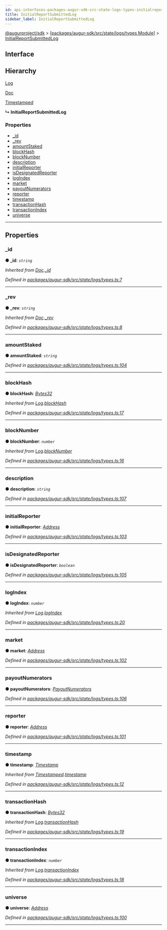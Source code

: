 ```yaml
---
id: api-interfaces-packages-augur-sdk-src-state-logs-types-initialreportsubmittedlog
title: InitialReportSubmittedLog
sidebar_label: InitialReportSubmittedLog
---
```


[@augurproject/sdk](api-readme.md) > [[packages/augur-sdk/src/state/logs/types Module]](api-modules-packages-augur-sdk-src-state-logs-types-module.md) > [InitialReportSubmittedLog](api-interfaces-packages-augur-sdk-src-state-logs-types-initialreportsubmittedlog.md)

## Interface

## Hierarchy

 [Log](api-interfaces-packages-augur-sdk-src-state-logs-types-log.md)

 [Doc](api-interfaces-packages-augur-sdk-src-state-logs-types-doc.md)

 [Timestamped](api-interfaces-packages-augur-sdk-src-state-logs-types-timestamped.md)

**↳ InitialReportSubmittedLog**

### Properties

* [_id](api-interfaces-packages-augur-sdk-src-state-logs-types-initialreportsubmittedlog.md#_id)
* [_rev](api-interfaces-packages-augur-sdk-src-state-logs-types-initialreportsubmittedlog.md#_rev)
* [amountStaked](api-interfaces-packages-augur-sdk-src-state-logs-types-initialreportsubmittedlog.md#amountstaked)
* [blockHash](api-interfaces-packages-augur-sdk-src-state-logs-types-initialreportsubmittedlog.md#blockhash)
* [blockNumber](api-interfaces-packages-augur-sdk-src-state-logs-types-initialreportsubmittedlog.md#blocknumber)
* [description](api-interfaces-packages-augur-sdk-src-state-logs-types-initialreportsubmittedlog.md#description)
* [initialReporter](api-interfaces-packages-augur-sdk-src-state-logs-types-initialreportsubmittedlog.md#initialreporter)
* [isDesignatedReporter](api-interfaces-packages-augur-sdk-src-state-logs-types-initialreportsubmittedlog.md#isdesignatedreporter)
* [logIndex](api-interfaces-packages-augur-sdk-src-state-logs-types-initialreportsubmittedlog.md#logindex)
* [market](api-interfaces-packages-augur-sdk-src-state-logs-types-initialreportsubmittedlog.md#market)
* [payoutNumerators](api-interfaces-packages-augur-sdk-src-state-logs-types-initialreportsubmittedlog.md#payoutnumerators)
* [reporter](api-interfaces-packages-augur-sdk-src-state-logs-types-initialreportsubmittedlog.md#reporter)
* [timestamp](api-interfaces-packages-augur-sdk-src-state-logs-types-initialreportsubmittedlog.md#timestamp)
* [transactionHash](api-interfaces-packages-augur-sdk-src-state-logs-types-initialreportsubmittedlog.md#transactionhash)
* [transactionIndex](api-interfaces-packages-augur-sdk-src-state-logs-types-initialreportsubmittedlog.md#transactionindex)
* [universe](api-interfaces-packages-augur-sdk-src-state-logs-types-initialreportsubmittedlog.md#universe)

---

## Properties

<a id="_id"></a>

###  _id

**● _id**: *`string`*

*Inherited from [Doc](api-interfaces-packages-augur-sdk-src-state-logs-types-doc.md).[_id](api-interfaces-packages-augur-sdk-src-state-logs-types-doc.md#_id)*

*Defined in [packages/augur-sdk/src/state/logs/types.ts:7](https://github.com/AugurProject/augur/blob/0ea8996003/packages/augur-sdk/src/state/logs/types.ts#L7)*

___
<a id="_rev"></a>

###  _rev

**● _rev**: *`string`*

*Inherited from [Doc](api-interfaces-packages-augur-sdk-src-state-logs-types-doc.md).[_rev](api-interfaces-packages-augur-sdk-src-state-logs-types-doc.md#_rev)*

*Defined in [packages/augur-sdk/src/state/logs/types.ts:8](https://github.com/AugurProject/augur/blob/0ea8996003/packages/augur-sdk/src/state/logs/types.ts#L8)*

___
<a id="amountstaked"></a>

###  amountStaked

**● amountStaked**: *`string`*

*Defined in [packages/augur-sdk/src/state/logs/types.ts:104](https://github.com/AugurProject/augur/blob/0ea8996003/packages/augur-sdk/src/state/logs/types.ts#L104)*

___
<a id="blockhash"></a>

###  blockHash

**● blockHash**: *[Bytes32](api-modules-packages-augur-sdk-src-state-logs-types-module.md#bytes32)*

*Inherited from [Log](api-interfaces-packages-augur-sdk-src-state-logs-types-log.md).[blockHash](api-interfaces-packages-augur-sdk-src-state-logs-types-log.md#blockhash)*

*Defined in [packages/augur-sdk/src/state/logs/types.ts:17](https://github.com/AugurProject/augur/blob/0ea8996003/packages/augur-sdk/src/state/logs/types.ts#L17)*

___
<a id="blocknumber"></a>

###  blockNumber

**● blockNumber**: *`number`*

*Inherited from [Log](api-interfaces-packages-augur-sdk-src-state-logs-types-log.md).[blockNumber](api-interfaces-packages-augur-sdk-src-state-logs-types-log.md#blocknumber)*

*Defined in [packages/augur-sdk/src/state/logs/types.ts:16](https://github.com/AugurProject/augur/blob/0ea8996003/packages/augur-sdk/src/state/logs/types.ts#L16)*

___
<a id="description"></a>

###  description

**● description**: *`string`*

*Defined in [packages/augur-sdk/src/state/logs/types.ts:107](https://github.com/AugurProject/augur/blob/0ea8996003/packages/augur-sdk/src/state/logs/types.ts#L107)*

___
<a id="initialreporter"></a>

###  initialReporter

**● initialReporter**: *[Address](api-modules-packages-augur-sdk-src-state-logs-types-module.md#address)*

*Defined in [packages/augur-sdk/src/state/logs/types.ts:103](https://github.com/AugurProject/augur/blob/0ea8996003/packages/augur-sdk/src/state/logs/types.ts#L103)*

___
<a id="isdesignatedreporter"></a>

###  isDesignatedReporter

**● isDesignatedReporter**: *`boolean`*

*Defined in [packages/augur-sdk/src/state/logs/types.ts:105](https://github.com/AugurProject/augur/blob/0ea8996003/packages/augur-sdk/src/state/logs/types.ts#L105)*

___
<a id="logindex"></a>

###  logIndex

**● logIndex**: *`number`*

*Inherited from [Log](api-interfaces-packages-augur-sdk-src-state-logs-types-log.md).[logIndex](api-interfaces-packages-augur-sdk-src-state-logs-types-log.md#logindex)*

*Defined in [packages/augur-sdk/src/state/logs/types.ts:20](https://github.com/AugurProject/augur/blob/0ea8996003/packages/augur-sdk/src/state/logs/types.ts#L20)*

___
<a id="market"></a>

###  market

**● market**: *[Address](api-modules-packages-augur-sdk-src-state-logs-types-module.md#address)*

*Defined in [packages/augur-sdk/src/state/logs/types.ts:102](https://github.com/AugurProject/augur/blob/0ea8996003/packages/augur-sdk/src/state/logs/types.ts#L102)*

___
<a id="payoutnumerators"></a>

###  payoutNumerators

**● payoutNumerators**: *[PayoutNumerators](api-modules-packages-augur-sdk-src-state-logs-types-module.md#payoutnumerators)*

*Defined in [packages/augur-sdk/src/state/logs/types.ts:106](https://github.com/AugurProject/augur/blob/0ea8996003/packages/augur-sdk/src/state/logs/types.ts#L106)*

___
<a id="reporter"></a>

###  reporter

**● reporter**: *[Address](api-modules-packages-augur-sdk-src-state-logs-types-module.md#address)*

*Defined in [packages/augur-sdk/src/state/logs/types.ts:101](https://github.com/AugurProject/augur/blob/0ea8996003/packages/augur-sdk/src/state/logs/types.ts#L101)*

___
<a id="timestamp"></a>

###  timestamp

**● timestamp**: *[Timestamp](api-modules-packages-augur-sdk-src-state-logs-types-module.md#timestamp)*

*Inherited from [Timestamped](api-interfaces-packages-augur-sdk-src-state-logs-types-timestamped.md).[timestamp](api-interfaces-packages-augur-sdk-src-state-logs-types-timestamped.md#timestamp)*

*Defined in [packages/augur-sdk/src/state/logs/types.ts:12](https://github.com/AugurProject/augur/blob/0ea8996003/packages/augur-sdk/src/state/logs/types.ts#L12)*

___
<a id="transactionhash"></a>

###  transactionHash

**● transactionHash**: *[Bytes32](api-modules-packages-augur-sdk-src-state-logs-types-module.md#bytes32)*

*Inherited from [Log](api-interfaces-packages-augur-sdk-src-state-logs-types-log.md).[transactionHash](api-interfaces-packages-augur-sdk-src-state-logs-types-log.md#transactionhash)*

*Defined in [packages/augur-sdk/src/state/logs/types.ts:19](https://github.com/AugurProject/augur/blob/0ea8996003/packages/augur-sdk/src/state/logs/types.ts#L19)*

___
<a id="transactionindex"></a>

###  transactionIndex

**● transactionIndex**: *`number`*

*Inherited from [Log](api-interfaces-packages-augur-sdk-src-state-logs-types-log.md).[transactionIndex](api-interfaces-packages-augur-sdk-src-state-logs-types-log.md#transactionindex)*

*Defined in [packages/augur-sdk/src/state/logs/types.ts:18](https://github.com/AugurProject/augur/blob/0ea8996003/packages/augur-sdk/src/state/logs/types.ts#L18)*

___
<a id="universe"></a>

###  universe

**● universe**: *[Address](api-modules-packages-augur-sdk-src-state-logs-types-module.md#address)*

*Defined in [packages/augur-sdk/src/state/logs/types.ts:100](https://github.com/AugurProject/augur/blob/0ea8996003/packages/augur-sdk/src/state/logs/types.ts#L100)*

___

